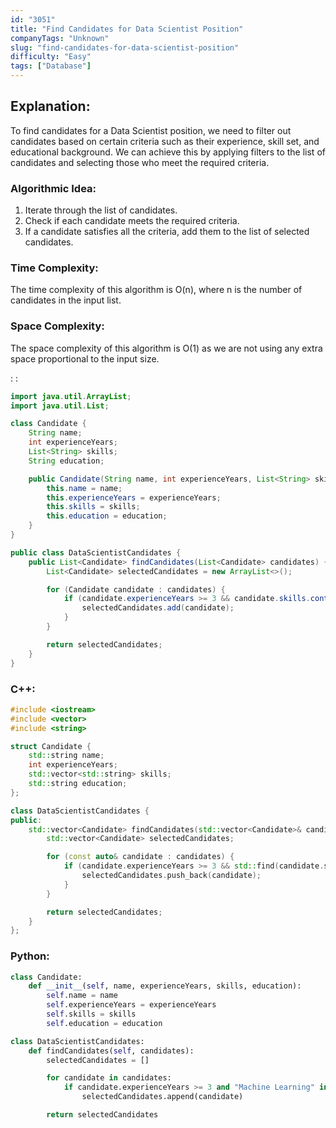 ```yaml
---
id: "3051"
title: "Find Candidates for Data Scientist Position"
companyTags: "Unknown"
slug: "find-candidates-for-data-scientist-position"
difficulty: "Easy"
tags: ["Database"]
---
```


## Explanation:
To find candidates for a Data Scientist position, we need to filter out candidates based on certain criteria such as their experience, skill set, and educational background. We can achieve this by applying filters to the list of candidates and selecting those who meet the required criteria.

### Algorithmic Idea:
1. Iterate through the list of candidates.
2. Check if each candidate meets the required criteria.
3. If a candidate satisfies all the criteria, add them to the list of selected candidates.

### Time Complexity:
The time complexity of this algorithm is O(n), where n is the number of candidates in the input list.

### Space Complexity:
The space complexity of this algorithm is O(1) as we are not using any extra space proportional to the input size.

:
:
```java
import java.util.ArrayList;
import java.util.List;

class Candidate {
    String name;
    int experienceYears;
    List<String> skills;
    String education;

    public Candidate(String name, int experienceYears, List<String> skills, String education) {
        this.name = name;
        this.experienceYears = experienceYears;
        this.skills = skills;
        this.education = education;
    }
}

public class DataScientistCandidates {
    public List<Candidate> findCandidates(List<Candidate> candidates) {
        List<Candidate> selectedCandidates = new ArrayList<>();

        for (Candidate candidate : candidates) {
            if (candidate.experienceYears >= 3 && candidate.skills.contains("Machine Learning") && candidate.education.equals("PhD")) {
                selectedCandidates.add(candidate);
            }
        }

        return selectedCandidates;
    }
}
```

### C++:
```cpp
#include <iostream>
#include <vector>
#include <string>

struct Candidate {
    std::string name;
    int experienceYears;
    std::vector<std::string> skills;
    std::string education;
};

class DataScientistCandidates {
public:
    std::vector<Candidate> findCandidates(std::vector<Candidate>& candidates) {
        std::vector<Candidate> selectedCandidates;

        for (const auto& candidate : candidates) {
            if (candidate.experienceYears >= 3 && std::find(candidate.skills.begin(), candidate.skills.end(), "Machine Learning") != candidate.skills.end() && candidate.education == "PhD") {
                selectedCandidates.push_back(candidate);
            }
        }

        return selectedCandidates;
    }
};
```

### Python:
```python
class Candidate:
    def __init__(self, name, experienceYears, skills, education):
        self.name = name
        self.experienceYears = experienceYears
        self.skills = skills
        self.education = education

class DataScientistCandidates:
    def findCandidates(self, candidates):
        selectedCandidates = []

        for candidate in candidates:
            if candidate.experienceYears >= 3 and "Machine Learning" in candidate.skills and candidate.education == "PhD":
                selectedCandidates.append(candidate)

        return selectedCandidates
```